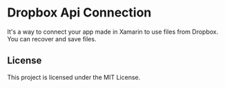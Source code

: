 # Dropbox Api Connection

It's a way to connect your app made in Xamarin to use files from Dropbox. You can recover and save files.

## License

This project is licensed under the MIT License.
